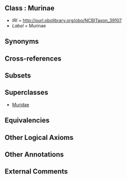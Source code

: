 
## Class : Murinae

 * *IRI* = http://purl.obolibrary.org/obo/NCBITaxon_39107
 * *Label* = Murinae

## Synonyms


## Cross-references


## Subsets


## Superclasses

 * [Muridae](../../NCBITaxon/66/NCBITaxon_10066.md)

## Equivalencies


## Other Logical Axioms


## Other Annotations


## External Comments

